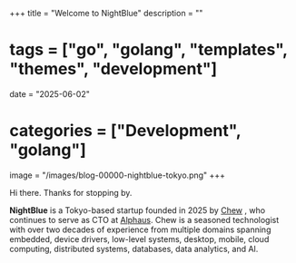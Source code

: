+++
title = "Welcome to NightBlue"
description = ""
# tags = ["go", "golang", "templates", "themes", "development"]
date = "2025-06-02"
# categories = ["Development", "golang"]
image = "/images/blog-00000-nightblue-tokyo.png"
+++

Hi there. Thanks for stopping by.

**NightBlue** is a Tokyo-based startup founded in 2025 by [Chew](https://flowerinthenight.com/) , who continues to serve as CTO at [Alphaus](https://alphaus.cloud/). Chew is a seasoned technologist with over two decades of experience from multiple domains spanning embedded, device drivers, low-level systems, desktop, mobile, cloud computing, distributed systems, databases, data analytics, and AI.
